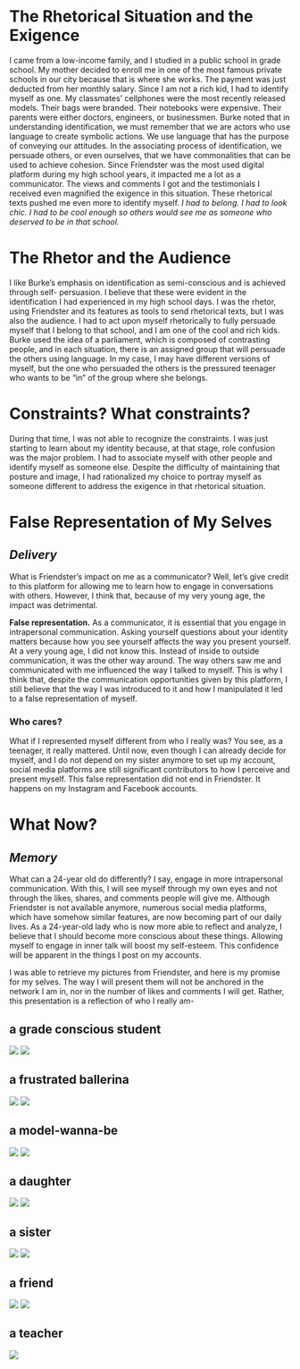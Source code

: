 # The Rhetorical Situation and the Exigence

I came from a low-income family, and I studied in a public school in grade school. My mother decided to enroll me in one of the most famous private schools in our city because that is where she works. The payment was just deducted from her monthly salary. Since I am not a rich kid, I had to identify myself as one. My classmates’ cellphones were the most recently released models. Their bags were branded. Their notebooks were expensive. Their parents were either doctors, engineers, or businessmen.
Burke noted that in understanding identification, we must remember that we are actors who use language to create symbolic actions. We use language that has the purpose of conveying our attitudes. In the associating process of identification, we persuade others, or even ourselves, that we have commonalities that can be used to achieve cohesion.
Since Friendster was the most used digital platform during my high school years, it impacted me a lot as a communicator. The views and comments I got and the testimonials I received even magnified the exigence in this situation.  These rhetorical texts pushed me even more to identify myself.
           *I had to belong.*
           *I had to look chic.*
           *I had to be cool enough so others would see me as someone who deserved to be in that school.*


# The Rhetor and the Audience

I like Burke’s emphasis on identification as semi-conscious and is achieved through self- persuasion. I believe that these were evident in the identification I had experienced in my high school days. I was the rhetor, using Friendster and its features as tools to send rhetorical texts, but I was also the audience. 
I had to act upon myself rhetorically to fully persuade myself that I belong to that school, and I am one of the cool and rich kids. Burke used the idea of a parliament, which is composed of contrasting people, and in each situation, there is an assigned group that will persuade the others using language. In my case, I may have different versions of myself, but the one who persuaded the others is the pressured teenager who wants to be “in” of the group where she belongs. 

# Constraints? What constraints?

During that time, I was not able to recognize the constraints. I was just starting to learn about my identity because, at that stage, role confusion was the major problem. I had to associate myself with other people and identify myself as someone else. Despite the difficulty of maintaining that posture and image, I had rationalized my choice to portray myself as someone different to address the exigence in that rhetorical situation. 

# False Representation of My Selves
## *Delivery*

What is Friendster’s impact on me as a communicator?
Well, let’s give credit to this platform for allowing me to learn how to engage in conversations with others. However, I think that, because of my very young age, the impact was detrimental.

**False representation.**
As a communicator, it is essential that you engage in intrapersonal communication. Asking yourself questions about your identity matters because how you see yourself affects the way you present yourself. At a very young age, I did not know this. Instead of inside to outside communication, it was the other way around.
The way others saw me and communicated with me influenced the way I talked to myself. This is why I think that, despite the communication opportunities given by this platform, I still believe that the way I was introduced to it and how I manipulated it led to a false representation of myself.

### Who cares?
What if I represented myself different from who I really was?
You see, as a teenager, it really mattered. Until now, even though I can already decide for myself, and I do not depend on my sister anymore to set up my account, social media platforms are still significant contributors to how I perceive and present myself. This false representation did not end in Friendster. It happens on my Instagram and Facebook accounts.

# What Now?
## *Memory*
What can a 24-year old do differently?
I say, engage in more intrapersonal communication. With this, I will see myself through my own eyes and not through the likes, shares, and comments people will give me. Although Friendster is not available anymore, numerous social media platforms, which have somehow similar features, are now becoming part of our daily lives. As a 24-year-old lady who is now more able to reflect and analyze, I believe that I should become more conscious about these things. Allowing myself to engage in inner talk will boost my self-esteem. This confidence will be apparent in the things I post on my accounts.

I was able to retrieve my pictures from Friendster, and here is my promise for my selves.
The way I will present them will not be anchored in the network I am in, nor in the number of likes and comments I will get. Rather, this presentation is a reflection of who I really am-

## a grade conscious student
![](attachments/229425_217078698319033_348384_n.jpg)
![](attachments/12112504_1315610311799194_7956289114758926979_n.jpg)

## a frustrated ballerina
![](attachments/217687_217078801652356_2517544_n.jpg)
![](attachments/52976962_2617053894988156_267338074676002816_o.jpg)

## a model-wanna-be
![](attachments/221655_217078531652383_7573365_n.jpg)
![](attachments/21246304_1863436157016604_7172057409542926503_o.jpg)

## a daughter
![](attachments/224148_217079041652332_2117927_n.jpg)
![](attachments/64596106_2797871256906418_624580857218203648_o.jpg)

## a sister
![](attachments/30128_119585038068400_982572_n.jpg)
![](attachments/65498441_2821288221231388_8211334006541647872_o.jpg)

## a friend
![](attachments/225928_217078844985685_3568714_n.jpg)
![](attachments/85142629_3369257416434463_5175141193146695680_o.jpg)

## a teacher
![](attachments/106085067_3701118966581638_7297679720150850889_o.jpg)
